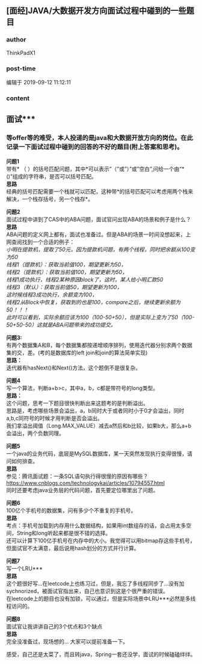 ## [面经]JAVA/大数据开发方向面试过程中碰到的一些题目
### author 
ThinkPadX1
### post-time 

编辑于  2019-09-12 11:12:11
### content 
<div class="post-topic-des nc-post-content">
 <h2>
  面试***
 </h2>
 <h3>
  等offer等的难受，本人投递的是java和大数据开放方向的岗位。在此记录一下面试过程中碰到的回答的不好的题目(附上答案和思考)。
 </h3>
 <p>
  <strong>
   问题1
  </strong>
  <br/>
  带有* （ ）的括号匹配问题，其中*可以表示”（”或”）”或”空白”,问给一个由“*()”组成的字符串，是否可以括号匹配。
  <br/>
  <strong>
   思路
  </strong>
  <br/>
  经典的括号匹配需要一个栈就可以匹配，这种带*的括号匹配可以考虑用两个栈来解决，一个栈存括号，另一个栈存*。
 </p>
 <p>
  <strong>
   问题2
  </strong>
  <br/>
  面试过程中讲到了CAS中的ABA问题，面试官问出现ABA的场景和例子是什么？
  <br/>
  <strong>
   思路
  </strong>
  <br/>
  ABA问题的定义网上都有，面试也准备过。但是ABA的场景一时间没想起来，上网查阅找到一个合适的例子：
  <br/>
  <em>
   小明在提款机，提取了50元，因为提款机问题，有两个线程，同时把余额从100变为50
  </em>
  <br/>
  <em>
   线程1（提款机）：获取当前值100，期望更新为50，
  </em>
  <br/>
  <em>
   线程2（提款机）：获取当前值100，期望更新为50，
  </em>
  <br/>
  <em>
   线程1成功执行，线程2某种原因block了，这时，某人给小明汇款50
  </em>
  <br/>
  <em>
   线程3（默认）：获取当前值50，期望更新为100，
  </em>
  <br/>
  <em>
   这时候线程3成功执行，余额变为100，
  </em>
  <br/>
  <em>
   线程2从Block中恢复，获取到的也是100，compare之后，继续更新余额为50！！！
  </em>
  <br/>
  <em>
   此时可以看到，实际余额应该为100（100-50+50），但是实际上变为了50（100-50+50-50）这就是ABA问题带来的成功提交。
  </em>
 </p>
 <p>
  <strong>
   问题3:
  </strong>
  <br/>
  有两个数据集A和B，每个数据集都按递增顺序排列，使用迭代器分别求两个数据集的交，差。(考的是数据库的left join和join的算法简单实现)
  <br/>
  <strong>
   思路：
  </strong>
  <br/>
  迭代器有hasNext()和Next()方法，这个题倒不是很复杂。
 </p>
 <p>
  <strong>
   问题4
  </strong>
  <br/>
  写一个算法，判断a+b&gt;c，其中a，b，c都是带符号的long类型。
  <br/>
  <strong>
   思路：
  </strong>
  <br/>
  这个问题，思考一下题目很快判断出来这题考的是判断溢出。
  <br/>
  思路是，考虑哪些场景会溢出，a，b同时大于或者同时小于0才会溢出，同时a,b,c同符号的时候才用判断是否会溢出。
  <br/>
  我们拿溢出阈值（Long.MAX_VALUE）减去a然后和b比较，如果b大，那么a+b会溢出，两个负数同理。
 </p>
 <p>
  <strong>
   问题5
  </strong>
  <br/>
  一个java的业务代码，底层是MySQL数据库，某一天突然发现执行变得很慢，请问如何排查。
  <br/>
  <strong>
   思路
  </strong>
  <br/>
  参见：腾讯面试题：一条SQL语句执行得很慢的原因有哪些？
  <br/>
  <a href="https://www.cnblogs.com/technologykai/articles/10794557.html" target="_blank">
   https://www.cnblogs.com/technologykai/articles/10794557.html
  </a>
  <br/>
  同时还要考虑java业务层的代码问题，首先要定位哪里出了问题。
 </p>
 <p>
  <strong>
   问题6
  </strong>
  <br/>
  100亿个手机号的数据集，问有多少个不重复的手机号。
  <br/>
  <strong>
   思路
  </strong>
  <br/>
  考点：手机号加载到内存用什么数据结构，如果用int数组存的话，会占用太多空间，String和long听起来都是很不错的选择。
  <br/>
  还可以计算下100亿手机号在内存中的大小。我觉得可以用bitmap存这些手机号，但面试官不太满意，最后说用hash划分的方式并行计算。
 </p>
 <p>
  <strong>
   问题7
  </strong>
  <br/>
  写一个LRU***
  <br/>
  <strong>
   思路
  </strong>
  <br/>
  这个题很好写...在leetcode上也练习过，但是，我忘了多线程同步了...没有加sychnorized，被面试官指出来，自己也意识到这是个很严重的错误。
  <br/>
  在leetcode上的题目也没有加锁，可以通过，但是实际场景中LRU***必然是多线程访问的。
 </p>
 <p>
  <strong>
   问题8
  </strong>
  <br/>
  面试官让我讲讲自己的3个优点和3个缺点
  <br/>
  <strong>
   思路
  </strong>
  <br/>
  完全没准备过，现场想的... 大家可以提前准备一下。
 </p>
 <p>
  感受，自己还是太菜了，而且转java，Spring一套还没学，面试的时候磕磕绊绊。
 </p>
</div>

